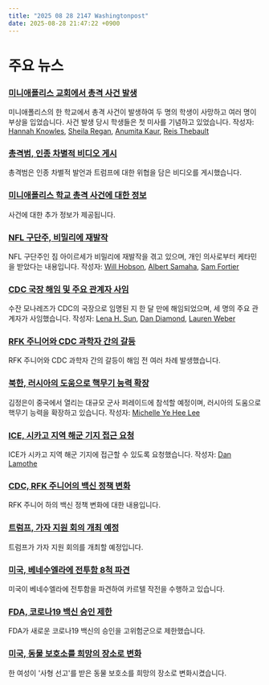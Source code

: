```yaml
---
title: "2025 08 28 2147 Washingtonpost"
date: 2025-08-28 21:47:22 +0900
---
```


# 주요 뉴스

### [미니애폴리스 교회에서 총격 사건 발생](https://www.washingtonpost.com/nation/2025/08/27/annunciation-church-school-shooting-minneapolis/)
미니애폴리스의 한 학교에서 총격 사건이 발생하여 두 명의 학생이 사망하고 여러 명이 부상을 입었습니다. 사건 발생 당시 학생들은 첫 미사를 기념하고 있었습니다.
작성자: [Hannah Knowles](https://www.washingtonpost.com/people/hannah-knowles/), [Sheila Regan](https://www.washingtonpost.com/people/sheila-regan/), [Anumita Kaur](https://www.washingtonpost.com/people/anumita-kaur/), [Reis Thebault](https://www.washingtonpost.com/people/reis-thebault/)

### [총격범, 인종 차별적 비디오 게시](https://www.washingtonpost.com/nation/2025/08/27/robin-westman-minneapolis-school-shooting/)
총격범은 인종 차별적 발언과 트럼프에 대한 위협을 담은 비디오를 게시했습니다.

### [미니애폴리스 학교 총격 사건에 대한 정보](https://www.washingtonpost.com/nation/2025/08/28/minneapolis-shooting-robin-westman-annunciation-school/)
사건에 대한 추가 정보가 제공됩니다.

### [NFL 구단주, 비밀리에 재발작](https://www.washingtonpost.com/sports/2025/08/28/jim-irsay-colts-addiction-death/)
NFL 구단주인 짐 아이르세가 비밀리에 재발작을 겪고 있으며, 개인 의사로부터 케타민을 받았다는 내용입니다.
작성자: [Will Hobson](https://www.washingtonpost.com/people/will-hobson/), [Albert Samaha](https://www.washingtonpost.com/people/albert-samaha/), [Sam Fortier](https://www.washingtonpost.com/people/sam-fortier/)

### [CDC 국장 해임 및 주요 관계자 사임](https://www.washingtonpost.com/health/2025/08/27/susan-monarez-cdc-director-ousted/)
수잔 모나레즈가 CDC의 국장으로 임명된 지 한 달 만에 해임되었으며, 세 명의 주요 관계자가 사임했습니다.
작성자: [Lena H. Sun](https://www.washingtonpost.com/people/lena-h-sun/), [Dan Diamond](https://www.washingtonpost.com/people/dan-diamond/), [Lauren Weber](https://www.washingtonpost.com/people/lauren-weber/)

### [RFK 주니어와 CDC 과학자 간의 갈등](https://www.washingtonpost.com/health/2025/08/28/cdc-rfk-jr-susan-monarez-tensions-vaccines/)
RFK 주니어와 CDC 과학자 간의 갈등이 해임 전 여러 차례 발생했습니다.

### [북한, 러시아의 도움으로 핵무기 능력 확장](https://www.washingtonpost.com/world/2025/08/28/north-korea-russia-nuclear-missile-advances/)
김정은이 중국에서 열리는 대규모 군사 퍼레이드에 참석할 예정이며, 러시아의 도움으로 핵무기 능력을 확장하고 있습니다.
작성자: [Michelle Ye Hee Lee](https://www.washingtonpost.com/people/michelle-ye-hee-lee/)

### [ICE, 시카고 지역 해군 기지 접근 요청](https://www.washingtonpost.com/national-security/2025/08/27/trump-chicago-ice-military/)
ICE가 시카고 지역 해군 기지에 접근할 수 있도록 요청했습니다.
작성자: [Dan Lamothe](https://www.washingtonpost.com/people/dan-lamothe/)

### [CDC, RFK 주니어의 백신 정책 변화](https://www.washingtonpost.com/health/2025/07/24/vaccine-access-recommendations-covid-rfk/)
RFK 주니어 하의 백신 정책 변화에 대한 내용입니다.

### [트럼프, 가자 지원 회의 개최 예정](https://www.washingtonpost.com/politics/2025/08/27/trump-gaza-israel/)
트럼프가 가자 지원 회의를 개최할 예정입니다.

### [미국, 베네수엘라에 전투함 8척 파견](https://www.washingtonpost.com/national-security/2025/08/27/us-warships-venezuela-maduro-trump/)
미국이 베네수엘라에 전투함을 파견하여 카르텔 작전을 수행하고 있습니다.

### [FDA, 코로나19 백신 승인 제한](https://www.washingtonpost.com/health/2025/08/27/fda-approves-covid-vaccines/)
FDA가 새로운 코로나19 백신의 승인을 고위험군으로 제한했습니다.

### [미국, 동물 보호소를 희망의 장소로 변화](https://www.washingtonpost.com/nation/2025/08/27/animal-shelter-west-virginia-courtney-proctor-cross/)
한 여성이 '사형 선고'를 받은 동물 보호소를 희망의 장소로 변화시켰습니다.